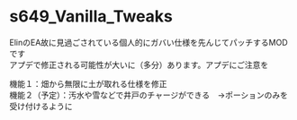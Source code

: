 # s649_Vanilla_Tweaks
ElinのEA故に見過ごされている個人的にガバい仕様を先んじてパッチするMODです  
アプデで修正される可能性が大いに（多分）あります。アプデにご注意を  

機能１：畑から無限に土が取れる仕様を修正  
機能２（予定）：汚水や雪などで井戸のチャージができる　→ポーションのみを受け付けるように

